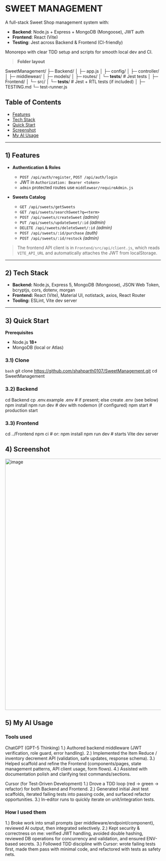 # SWEET MANAGEMENT 

A full-stack Sweet Shop management system with:
- **Backend**: Node.js + Express + MongoDB (Mongoose), JWT auth
- **Frontend**: React (Vite)
- **Testing**: Jest across Backend & Frontend (CI-friendly)

Monorepo with clear TDD setup and scripts for smooth local dev and CI.

> **Folder layout**
> 
SweetManagement/
├─ Backend/
│  ├─ app.js
│  ├─ config/
│  ├─ controller/
│  ├─ middlewear/
│  ├─ models/
│  ├─ routes/
│  └─ __tests__/          # Jest tests
│
├─ Frontend/
│  └─ src/
│     └─ __tests__/       # Jest + RTL tests (if included)
│
├─ TESTING.md
└─ test-runner.js


## Table of Contents
- [Features](#Features)
- [Tech Stack](#Tech-Stack)
- [Quick Start](#quick-start)
- [Screenshot](#screenshot)
- [My AI Usage](#my-ai-usage)

---



## 1) Features

- **Authentication & Roles**
  - `POST /api/auth/register`, `POST /api/auth/login`
  - JWT in `Authorization: Bearer <token>`
  - `admin` protected routes use `middlewear/requireAdmin.js`

- **Sweets Catalog**
  - `GET /api/sweets/getSweets`
  - `GET /api/sweets/searchSweet?q=<term>`
  - `POST /api/sweets/createSweet` *(admin)*
  - `PUT /api/sweets/updateSweet/:id` *(admin)*
  - `DELETE /api/sweets/deleteSweet/:id` *(admin)*
  - `POST /api/sweets/:id/purchase` *(auth)*
  - `POST /api/sweets/:id/restock` *(admin)*

> The frontend API client is in `Frontend/src/api/client.js`, which reads `VITE_API_URL` and automatically attaches the JWT from localStorage.

---

## 2) Tech Stack

- **Backend:** Node.js, Express 5, MongoDB (Mongoose), JSON Web Token, bcryptjs, cors, dotenv, morgan
- **Frontend:** React (Vite), Material UI, notistack, axios, React Router
- **Tooling:** ESLint, Vite dev server

---

## 3) Quick Start

**Prerequisites**
- Node.js **18+**
- MongoDB (local or Atlas)

### 3.1) Clone
```bash```
git clone https://github.com/shahparth0107/SweetManagement.git
cd SweetManagement

### 3.2) Backend
cd Backend
cp .env.example .env   # if present; else create .env (see below)
npm install
npm run dev            # dev with nodemon (if configured)
npm start              # production start

### 3.3) Frontend
cd ../Frontend
npm ci                 # or: npm install
npm run dev            # starts Vite dev server

## 4) Screenshot

<img width="1440" height="814" alt="image" src="https://github.com/user-attachments/assets/409d86be-91d5-45e9-b50c-c30b32e02746" />






## 5) My AI Usage 
### Tools used
ChatGPT (GPT-5 Thinking)
1.) Authored backend middleware (JWT verification, role guard, error handling).
2.) Implemented the Item Reduce / inventory decrement API (validation, safe updates, response schema).
3.) Helped scaffold and refine the Frontend (components/pages, state management patterns, API client usage, form flows).
4.) Assisted with documentation polish and clarifying test commands/sections.

Cursor (for Test-Driven Development)
1.) Drove a TDD loop (red → green → refactor) for both Backend and Frontend.
2.) Generated initial Jest test scaffolds, iterated failing tests into passing code, and surfaced refactor opportunities.
3.) In-editor runs to quickly iterate on unit/integration tests.

### How I used them

1.) Broke work into small prompts (per middleware/endpoint/component), reviewed AI output, then integrated selectively.
2.) Kept security & correctness on me: verified JWT handling, avoided double hashing, reviewed DB operations for concurrency and validation, and ensured ENV-based secrets.
3.) Followed TDD discipline with Cursor: wrote failing tests first, made them pass with minimal code, and refactored with tests as safety nets.




